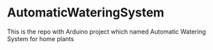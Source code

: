 # AutomaticWateringSystem
  This is the repo with Arduino project which named Automatic Watering System for home plants
